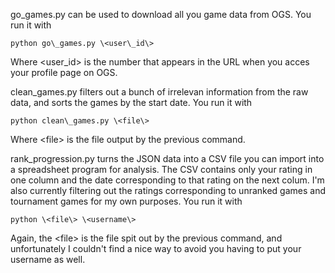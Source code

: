 go\_games.py can be used to download all you game data from OGS. You run it with

    python go\_games.py \<user\_id\>

Where \<user\_id\> is the number that appears in the URL when you acces your profile page on OGS.

clean\_games.py filters out a bunch of irrelevan information from the raw data, and sorts the games by the start date. You run it with

    python clean\_games.py \<file\>

Where \<file\> is the file output by the previous command.

rank\_progression.py turns the JSON data into a CSV file you can import into a spreadsheet program for analysis. The CSV contains only your rating in one column and the date corresponding to that rating on the next colum. I'm also currently filtering out the ratings corresponding to unranked games and tournament games for my own purposes. You run it with

    python \<file\> \<username\>

Again, the \<file\> is the file spit out by the previous command, and unfortunately I couldn't find a nice way to avoid you having to put your username as well.

